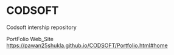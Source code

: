 # CODSOFT
Codsoft intership repository 

PortFolio Web_Site
https://pawan25shukla.github.io/CODSOFT/Portfolio.html#home
